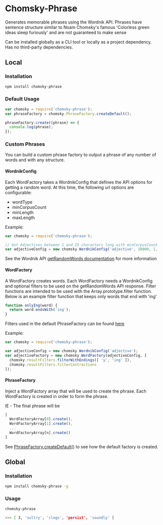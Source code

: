 # Chomsky-Phrase

Generates memorable phrases using the Wordnik API. Phrases have sentence structure similar to Noam Chomsky's famous 'Colorless green ideas sleep furiously' and are not guaranteed to make sense

Can be installed globally as a CLI tool or locally as a project dependency.  Has no third-party dependencies.

## Local
### Installation
```sh
npm install chomsky-phrase
```

### Default Usage
```js
var chomsky = require('chomsky-phrase');
var phraseFactory = chomsky.PhraseFactory.createDefault();

phraseFactory.create((phrase) => {
  console.log(phrase);
});
```

### Custom Phrases
You can build a custom phrase factory to output a phrase of any number of words and with any structure.

#### WordnikConfig
Each WordFactory takes a WordnikConfig that defines the API options for getting a random word.  At this time, the following url options are configurable:
* wordType
* minCorpusCount
* minLength
* maxLength

Example:
```js
var chomsky = require('chomsky-phrase');

// Get Adjectives between 1 and 25 characters long with minCorpusCount = 10000
var adjectiveConfig = new chomsky.WordnikConfig('adjective', 10000, 1, 25);
```

See the Wordnik API [getRandomWords documentation](http://developer.wordnik.com/docs.html#!/words/getRandomWords_get_3) for more information

#### WordFactory
A WordFactory creates words. Each WordFactory needs a WordnikConfig and optional filters to be used on the getRandomWords API response.  Filter functions are intended to be used with the Array.prototype.filter function. Below is an example filter function that keeps only words that end with 'ing'
```js
function onlyIng(word) {
  return word.endsWith('ing');
}
```
Filters used in the default PhraseFactory can be found [here](https://github.com/rdelhommer/chomsky-phrase/blob/master/lib/result-filters.js)

Example:
```js
var chomsky = require('chomsky-phrase');

var adjectiveConfig = new chomsky.WordnikConfig('adjective');
var adjectiveFactory = new chomsky.WordFactory(adjectiveConfig, [
  chomsky.resultFilters.filterWithEndings([ 'y', 'ing' ]),
  chomsky.resultFilters.filterContractions
]);
```

#### PhraseFactory
Inject a WordFactory array that will be used to create the phrase. Each WordFactory is created in order to form the phrase. 

IE - The final phrase will be
```js
[
  WordFactoryArray[0].create(),
  WordFactoryArray[1].create(),
  ...
  WordFactoryArray[n].create()
]
```

See [PhraseFactory.createDefault()](https://github.com/rdelhommer/chomsky-phrase/blob/38fc34c51fe33a6d2f63c35edfce5c29619a0475/lib/phrase-factory.js#L31) to see how the default factory is created.

## Global
### Installation
```sh
npm install chomsky-phrase -g
```

### Usage
```sh
chomsky-phrase

>>> [ 3, 'sultry', 'clogs', 'persist', 'soundly' ]
```
